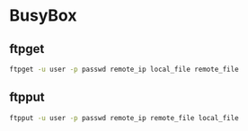 # BusyBox

## ftpget

```bash
ftpget -u user -p passwd remote_ip local_file remote_file
```

## ftpput

```bash
ftpput -u user -p passwd remote_ip remote_file local_file
```
